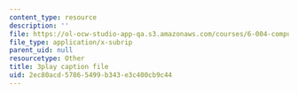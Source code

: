 ```yaml
---
content_type: resource
description: ''
file: https://ol-ocw-studio-app-qa.s3.amazonaws.com/courses/6-004-computation-structures-spring-2017/2ec80acd57865499b343e3c400cb9c44_6XV3uLfKzog.vtt
file_type: application/x-subrip
parent_uid: null
resourcetype: Other
title: 3play caption file
uid: 2ec80acd-5786-5499-b343-e3c400cb9c44
---
```

